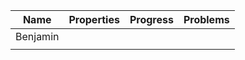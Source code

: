 | Name      | Properties | Progress | Problems |
| --------- | ---------- | -------- | -------- |
| Benjamin  |            |          |          |
|           |            |          |          |
